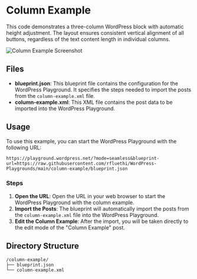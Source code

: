 
# Column Example

This code demonstrates a three-column WordPress block with automatic height adjustment. The layout ensures consistent vertical alignment of all buttons, regardless of the text content length in individual columns.

![Column Example Screenshot](https://raw.githubusercontent.com/rfluethi/WordPress-Playgrounds/main/column-example/column-example-screenshot.png)

## Files

- **blueprint.json**: This blueprint file contains the configuration for the WordPress Playground. It specifies the steps needed to import the posts from the `column-example.xml` file.
- **column-example.xml**: This XML file contains the post data to be imported into the WordPress Playground.

## Usage

To use this example, you can start the WordPress Playground with the following URL:

```url
https://playground.wordpress.net/?mode=seamless&blueprint-url=https://raw.githubusercontent.com/rfluethi/WordPress-Playgrounds/main/column-example/blueprint.json
```

### Steps

1. **Open the URL**: Open the URL in your web browser to start the WordPress Playground with the column example.
2. **Import the Posts**: The blueprint will automatically import the posts from the `column-example.xml` file into the WordPress Playground.
3. **Edit the Column Example**: After the import, you will be taken directly to the edit mode of the "Column Example" post.

## Directory Structure

```text
/column-example/
├── blueprint.json
└── column-example.xml
```
